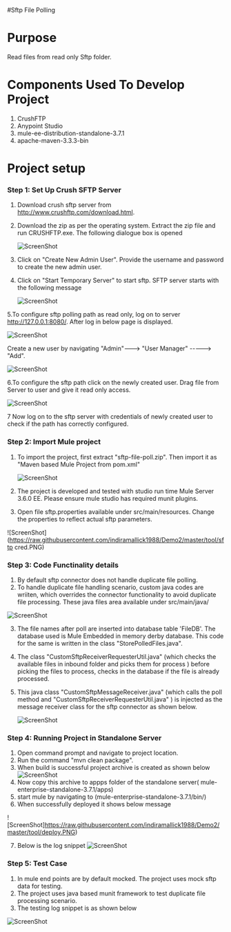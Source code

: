 #Sftp File Polling

Purpose
=======

Read files from read only Sftp folder.

Components Used To Develop Project
==================================

1. CrushFTP
2. Anypoint Studio
3. mule-ee-distribution-standalone-3.7.1
4. apache-maven-3.3.3-bin

Project setup
==============

### Step 1: Set Up Crush SFTP Server

1. Download crush sftp server from <a href="http://www.crushftp.com/download.html"> http://www.crushftp.com/download.html.
2. Download the zip as per the operating system.
   Extract the zip file and run CRUSHFTP.exe. The following dialogue box is opened
 
    ![ScreenShot](https://raw.githubusercontent.com/indiramallick1988/Demo2/master/tool/crushftpexe.PNG)

3. Click on "Create New Admin User". Provide the username and password to create the new admin user.
4. Click on "Start Temporary Server" to start sftp. SFTP server starts with the following message

   ![ScreenShot](https://raw.githubusercontent.com/indiramallick1988/Demo2/master/tool/serverstarted1.PNG)

5.To configure sftp polling path as read only, log on to server <a href="http://127.0.0.1:8080/"> http://127.0.0.1:8080/.
  After log in below page is displayed.

![ScreenShot](https://raw.githubusercontent.com/indiramallick1988/Demo2/master/tool/admin.PNG)
  
  Create a new user by navigating "Admin"---> "User Manager" -----> "Add".
  
  ![ScreenShot](https://raw.githubusercontent.com/indiramallick1988/Demo2/master/tool/usermanager1.png)
  
6.To configure the sftp path click on the newly created user. Drag file from Server to user and give it read only access.

  ![ScreenShot](https://raw.githubusercontent.com/indiramallick1988/Demo2/master/tool/sftp%20path%20conf1.PNG)

7 Now log on to the sftp server with credentials of newly created user to check if the path has correctly configured.
 
### Step 2: Import Mule project

1. To import the project, first extract "sftp-file-poll.zip". Then import it as "Maven based Mule Project from pom.xml"

    ![ScreenShot](https://raw.githubusercontent.com/indiramallick1988/Demo2/master/tool/projectimport.PNG)
    
2. The project is developed and tested with studio run time Mule Server 3.6.0 EE. Please ensure mule studio has required munit plugins.
3. Open file sftp.properties available under src/main/resources. Change the properties to reflect actual sftp parameters.
    
![ScreenShot](https://raw.githubusercontent.com/indiramallick1988/Demo2/master/tool/sftp cred.PNG)

### Step 3: Code Functinality details

1. By default sftp connector does not handle duplicate file polling. 
2. To handle duplicate file handling scenario, custom java codes are wriiten, which overrides the connector functionality to avoid duplicate file processing. These java files area available under src/main/java/ 
 
  ![ScreenShot](https://raw.githubusercontent.com/indiramallick1988/Demo2/master/tool/javacode.png)

3. The file names after poll are inserted into database table 'FileDB'. The database used is Mule Embedded in memory derby database. This code for the same is written in the class "StorePolledFiles.java". 
4. The class "CustomSftpReceiverRequesterUtil.java" (which checks the available files in inbound folder and picks them for process ) before picking the files to process, checks in the database if the file is already processed.
5. This java class "CustomSftpMessageReceiver.java" (which calls the poll method and "CustomSftpReceiverRequesterUtil.java" ) is injected as the message receiver class for the sftp connector as shown below.

    ![ScreenShot](https://raw.githubusercontent.com/indiramallick1988/Demo2/master/tool/Capture.PNG)


### Step 4: Running Project in Standalone Server

1. Open command prompt and navigate to project location.
2. Run the command "mvn clean package".
3. When build is successful project archive is created as shown below
    ![ScreenShot](https://raw.githubusercontent.com/indiramallick1988/Demo2/master/tool/target.png)
4. Now copy this archive to appps folder of the standalone server( mule-enterprise-standalone-3.7.1/apps)
5. start mule by navigating to (mule-enterprise-standalone-3.7.1/bin/)
6. When successfully deployed it shows below message 

![ScreenShot]https://raw.githubusercontent.com/indiramallick1988/Demo2/master/tool/deploy.PNG) 

7. Below is the log snippet
![ScreenShot](https://raw.githubusercontent.com/indiramallick1988/Demo2/master/tool/logsnippet.png) 

### Step 5: Test Case

1. In mule end points are by default mocked. The project uses mock sftp data for testing.
2. The project uses java based munit framework to test duplicate file processing scenario.
3. The testing log snippet is as shown below

![ScreenShot](https://raw.githubusercontent.com/indiramallick1988/Demo2/master/tool/junit.PNG) 
